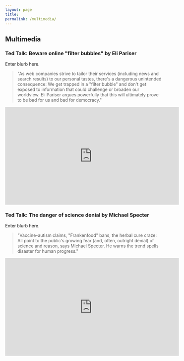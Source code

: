 ```yaml
---
layout: page
title: 
permalink: /multimedia/
---
```


## Multimedia

### Ted Talk: Beware online "filter bubbles" by Eli Pariser

Enter blurb here.

>"As web companies strive to tailor their services (including news and search results) to our personal tastes, there's a dangerous unintended consequence: We get trapped in a "filter bubble" and don't get exposed to information that could challenge or broaden our worldview. Eli Pariser argues powerfully that this will ultimately prove to be bad for us and bad for democracy."

<iframe width="560" height="315" src="https://www.youtube.com/embed/B8ofWFx525s?rel=0&amp;showinfo=0" frameborder="0" allowfullscreen></iframe>

### Ted Talk: The danger of science denial by Michael Specter

Enter blurb here.

>"Vaccine-autism claims, "Frankenfood" bans, the herbal cure craze: All point to the public's growing fear (and, often, outright denial) of science and reason, says Michael Specter. He warns the trend spells disaster for human progress."

<iframe width="560" height="315" src="https://www.youtube.com/embed/7OMLSs8t1ng?rel=0&amp;showinfo=0" frameborder="0" allowfullscreen></iframe>
